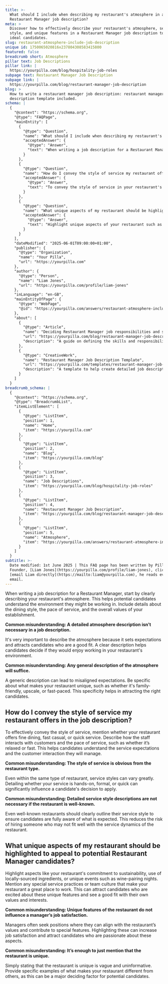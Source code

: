 ```yaml
---
title: >-
  What should I include when describing my restaurant's atmosphere in a
  Restaurant Manager job description?
meta: >
  Discover how to effectively describe your restaurant's atmosphere, service
  style, and unique features in a Restaurant Manager job description to attract
  ideal candidates.
slug: restaurant-atmosphere-include-job-description
unique id: 1750065020816x237804308583415800
featured: false
breadcrumb short: Atmosphere
pillar text: Job Descriptions
pillar link: |
  https://yourpilla.com/blog/hospitality-job-roles
subpage text: Restaurant Manager Job Description
subpage link: |
  https://yourpilla.com/blog/restaurant-manager-job-description
blog: >
  How to write a restaurant manager job description: restaurant manager job
  description template included.
schema: |
  {
    "@context": "https://schema.org",
    "@type": "FAQPage",
    "mainEntity": [
      {
        "@type": "Question",
        "name": "What should I include when describing my restaurant's atmosphere in a Restaurant Manager job description?",
        "acceptedAnswer": {
          "@type": "Answer",
          "text": "When writing a job description for a Restaurant Manager, begin by describing your restaurant's atmosphere. Include details such as dining style, service pace, and the restaurant's values to convey the environment to potential candidates. Being specific about your restaurant's atmosphere helps attract candidates who would thrive in and contribute to your establishment's environment."
        }
      },
      {
        "@type": "Question",
        "name": "How do I convey the style of service my restaurant offers in the job description?",
        "acceptedAnswer": {
          "@type": "Answer",
          "text": "To convey the style of service in your restaurant's job description, specify whether the restaurant offers fine dining, fast casual, or quick service. Detail how the staff interacts with customers and the pace of service. For example, specify if the service is relaxed or fast-paced. These details help potential candidates understand the service expectations and customer interaction typical at your restaurant."
        }
      },
      {
        "@type": "Question",
        "name": "What unique aspects of my restaurant should be highlighted to appeal to potential Restaurant Manager candidates?",
        "acceptedAnswer": {
          "@type": "Answer",
          "text": "Highlight unique aspects of your restaurant such as a commitment to sustainability, use of locally-sourced ingredients, or special events like wine-pairing nights. Also, mention any special service practices or team culture. These features can attract candidates who are enthusiastic about these elements, potentially increasing job satisfaction and alignment with their values."
        }
      }
    ],
    "dateModified": "2025-06-01T09:00:00+01:00",
    "publisher": {
      "@type": "Organization",
      "name": "Your Pilla",
      "url": "https://yourpilla.com"
    },
    "author": {
      "@type": "Person",
      "name": "Liam Jones",
      "url": "https://yourpilla.com/profile/liam-jones"
    },
    "inLanguage": "en-GB",
    "mainEntityOfPage": {
      "@type": "WebPage",
      "@id": "https://yourpilla.com/answers/restaurant-atmosphere-include-job-description"
    },
    "about": [
      {
        "@type": "Article",
        "name": "Deciding Restaurant Manager job responsibilities and skills",
        "url": "https://yourpilla.com/blog/restaurant-manager-job-description",
        "description": "A guide on defining the skills and responsibilities necessary for a Restaurant Manager position."
      },
      {
        "@type": "CreativeWork",
        "name": "Restaurant Manager Job Description Template",
        "url": "https://yourpilla.com/templates/restaurant-manager-job-description",
        "description": "A template to help create detailed job descriptions for Restaurant Manager roles, focusing on specific skills and atmosphere details."
      }
    ]
  }
breadcrumb_schema: |
  {
    "@context": "https://schema.org",
    "@type": "BreadcrumbList",
    "itemListElement": [
      {
        "@type": "ListItem",
        "position": 1,
        "name": "Home",
        "item": "https://yourpilla.com"
      },
      {
        "@type": "ListItem",
        "position": 2,
        "name": "Blog",
        "item": "https://yourpilla.com/blog"
      },
      {
        "@type": "ListItem",
        "position": 3,
        "name": "Job Descriptions",
        "item": "https://yourpilla.com/blog/hospitality-job-roles"
      },
      {
        "@type": "ListItem",
        "position": 4,
        "name": "Restaurant Manager Job Description",
        "item": "https://yourpilla.com/blog/restaurant-manager-job-description"
      },
      {
        "@type": "ListItem",
        "position": 5,
        "name": "Atmosphere",
        "item": "https://yourpilla.com/answers/restaurant-atmosphere-include-job-description"
      }
    ]
  }
subtitle: >-
  Date modified: 1st June 2025 | This FAQ page has been written by Pilla
  Founder, [Liam Jones](https://yourpilla.com/profile/liam-jones), click to
  [email Liam directly](https://mailto:liam@yourpilla.com), he reads every
  email.
---
```

When writing a job description for a Restaurant Manager, start by clearly describing your restaurant's atmosphere. This helps potential candidates understand the environment they might be working in. Include details about the dining style, the pace of service, and the overall values of your establishment.

**Common misunderstanding: A detailed atmosphere description isn’t necessary in a job description.**

It's very important to describe the atmosphere because it sets expectations and attracts candidates who are a good fit. A clear description helps candidates decide if they would enjoy working in your restaurant's environment.

**Common misunderstanding: Any general description of the atmosphere will suffice.**

A generic description can lead to misaligned expectations. Be specific about what makes your restaurant unique, such as whether it's family-friendly, upscale, or fast-paced. This specificity helps in attracting the right candidates.

## How do I convey the style of service my restaurant offers in the job description?

To effectively convey the style of service, mention whether your restaurant offers fine dining, fast casual, or quick service. Describe how the staff interacts with customers and the pace of service, such as whether it’s relaxed or fast. This helps candidates understand the service expectations and the customer interaction they will manage.

**Common misunderstanding: The style of service is obvious from the restaurant type.**

Even within the same type of restaurant, service styles can vary greatly. Detailing whether your service is hands-on, formal, or quick can significantly influence a candidate's decision to apply.

**Common misunderstanding: Detailed service style descriptions are not necessary if the restaurant is well-known.**

Even well-known restaurants should clearly outline their service style to ensure candidates are fully aware of what is expected. This reduces the risk of hiring someone who may not fit well with the service dynamics of the restaurant.

## What unique aspects of my restaurant should be highlighted to appeal to potential Restaurant Manager candidates?

Highlight aspects like your restaurant's commitment to sustainability, use of locally-sourced ingredients, or unique events such as wine-pairing nights. Mention any special service practices or team culture that make your restaurant a great place to work. This can attract candidates who are excited about these unique features and see a good fit with their own values and interests.

**Common misunderstanding: Unique features of the restaurant do not influence a manager’s job satisfaction.**

Managers often seek positions where they can align with the restaurant’s values and contribute to special features. Highlighting these can increase job satisfaction and attract candidates who are passionate about these aspects.

**Common misunderstanding: It’s enough to just mention that the restaurant is unique.**

Simply stating that the restaurant is unique is vague and uninformative. Provide specific examples of what makes your restaurant different from others, as this can be a major deciding factor for potential candidates.
